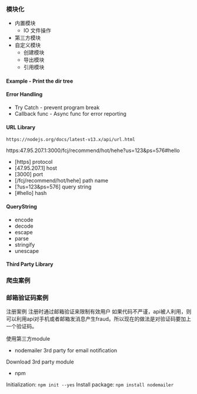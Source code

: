 ### 模块化
+ 内置模块
    - IO 文件操作
+ 第三方模块
+ 自定义模块
    - 创建模块
    - 导出模块
    - 引用模块


#### Example - Print the dir tree

#### Error Handling
+ Try Catch - prevent program break
+ Callback func - Async func for error reporting

#### URL Library
`https://nodejs.org/docs/latest-v13.x/api/url.html`

https:47.95.207.1:3000/fcj/recommend/hot/hehe?us=123&ps=576#hello

+ [https] protocol
+ [47.95.207.1] host
+ [3000] port
+ [/fcj/recommend/hot/hehe] path name
+ [?us=123&ps=576] query string
+ [#hello] hash

#### QueryString
+ encode
+ decode
+ escape
+ parse
+ stringify
+ unescape

#### Third Party Library

### 爬虫案例

### 邮箱验证码案例
 注册案例 注册时通过邮箱验证来限制有效用户
 如果代码不严谨，api被人利用，则可以利用api对手机或者邮箱发消息产生fraud。所以现在的做法是对验证码要加上一个验证码。

使用第三方module
 + nodemailer 3rd party for email notification
 
Download 3rd party module
 + npm

Initialization: `npm init --yes`
Install package: `npm install nodemailer`


